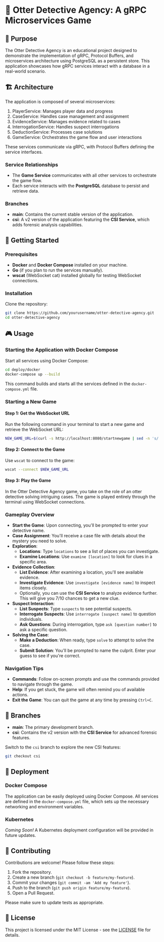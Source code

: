 # 🦦 Otter Detective Agency: A gRPC Microservices Game

## 🎯 Purpose

The Otter Detective Agency is an educational project designed to demonstrate the implementation of gRPC, Protocol Buffers, and microservices architecture using PostgreSQL as a persistent store. This application showcases how gRPC services interact with a database in a real-world scenario.

## 🏗️ Architecture

The application is composed of several microservices:

1. PlayerService: Manages player data and progress
2. CaseService: Handles case management and assignment
3. EvidenceService: Manages evidence related to cases
4. InterrogationService: Handles suspect interrogations
5. DeductionService: Processes case solutions
6. GameService: Orchestrates the game flow and user interactions

These services communicate via gRPC, with Protocol Buffers defining the service interfaces.

### Service Relationships

- The **Game Service** communicates with all other services to orchestrate the game flow.
- Each service interacts with the **PostgreSQL** database to persist and retrieve data.

### Branches

- **main**: Contains the current stable version of the application.
- **csi**: A v2 version of the application featuring the **CSI Service**, which adds forensic analysis capabilities.

## 🚀 Getting Started

### Prerequisites

- **Docker** and **Docker Compose** installed on your machine.
- **Go** (if you plan to run the services manually).
- **wscat** (WebSocket cat) installed globally for testing WebSocket connections.

### Installation

Clone the repository:

```bash
git clone https://github.com/yourusername/otter-detective-agency.git
cd otter-detective-agency
```

## 🎮 Usage

### Starting the Application with Docker Compose

Start all services using Docker Compose:

```bash
cd deploy/docker
docker-compose up --build
```

This command builds and starts all the services defined in the `docker-compose.yml` file.

### Starting a New Game

#### Step 1: Get the WebSocket URL

Run the following command in your terminal to start a new game and retrieve the WebSocket URL:

```bash
NEW_GAME_URL=$(curl -s http://localhost:8080/startnewgame | sed -n 's/.*\(ws:\/\/[^ ]*\)/\1/p')
```

#### Step 2: Connect to the Game

Use `wscat` to connect to the game:

```bash
wscat --connect $NEW_GAME_URL
```
#### Step 3: Play the Game

In the Otter Detective Agency game, you take on the role of an otter detective solving intriguing cases. The game is played entirely through the terminal using WebSocket connections.

### Gameplay Overview

- **Start the Game**: Upon connecting, you'll be prompted to enter your detective name.
- **Case Assignment**: You'll receive a case file with details about the mystery you need to solve.
- **Exploration**:
  - **Locations**: Type `locations` to see a list of places you can investigate.
  - **Examine Locations**: Use `examine [location]` to look for clues in a specific area.
- **Evidence Collection**:
  - **List Evidence**: After examining a location, you'll see available evidence.
  - **Investigate Evidence**: Use `investigate [evidence name]` to inspect items closely.
  - Optionally, you can use the **CSI Service** to analyze evidence further. This will give you 7/10 chances to get a new clue.
- **Suspect Interaction**:
  - **List Suspects**: Type `suspects` to see potential suspects.
  - **Interrogate Suspects**: Use `interrogate [suspect name]` to question individuals.
  - **Ask Questions**: During interrogation, type `ask [question number]` to ask a specific question.
- **Solving the Case**:
  - **Make a Deduction**: When ready, type `solve` to attempt to solve the case.
  - **Submit Solution**: You'll be prompted to name the culprit. Enter your guess to see if you're correct.

### Navigation Tips

- **Commands**: Follow on-screen prompts and use the commands provided to navigate through the game.
- **Help**: If you get stuck, the game will often remind you of available actions.
- **Exit the Game**: You can quit the game at any time by pressing `Ctrl+C`.

## 🌿 Branches

- **main**: The primary development branch.
- **csi**: Contains the v2 version with the **CSI Service** for advanced forensic features.

Switch to the `csi` branch to explore the new CSI features:

```bash
git checkout csi
```

## 🐳 Deployment

### Docker Compose

The application can be easily deployed using Docker Compose. All services are defined in the `docker-compose.yml` file, which sets up the necessary networking and environment variables.

### Kubernetes

*Coming Soon!* A Kubernetes deployment configuration will be provided in future updates.

## 🤝 Contributing

Contributions are welcome! Please follow these steps:

1. Fork the repository.
2. Create a new branch (`git checkout -b feature/my-feature`).
3. Commit your changes (`git commit -am 'Add my feature'`).
4. Push to the branch (`git push origin feature/my-feature`).
5. Open a Pull Request.

Please make sure to update tests as appropriate.

## 📄 License

This project is licensed under the MIT License - see the [LICENSE](LICENSE) file for details.
